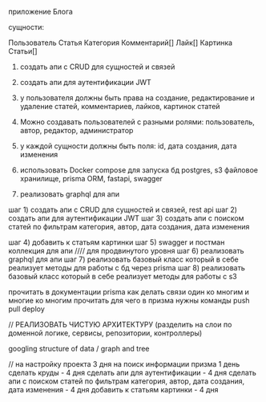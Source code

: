 приложение Блога

сущности:

Пользователь
Статья
Категория
Комментарий[]
Лайк[]
Картинка Статьи[]
 
1) создать апи с CRUD для cущностей и связей
2) создать апи для аутентификации JWT
3) у пользователя должны быть права на создание, редактирование и удаление статей, комментариев, лайков, картинок статей
4) Можно создавать пользователей с разными ролями: пользователь, автор, редактор, администратор
5) у каждой сущности должны быть поля: id, дата создания, дата изменения


6) использовать Docker compose для запуска бд postgres, s3 файловое хранилище, prisma ORM, fastapi, swagger
7) реализовать graphql для апи

шаг 1) создать апи с CRUD для cущностей и связей, rest api
шаг 2) создать апи для аутентификации JWT
шаг 3) создать апи с поиском статей по фильтрам категория, автор, дата создания, дата изменения



шаг 4) добавить к статьям картинки
шаг 5) swagger и постман коллекция для апи
//// для продвинутого уровня
шаг 6) реализовать graphql для апи
шаг 7) реализовать базовый класс который в себе реализует методы для работы с бд через prisma
шаг 8) реализовать базовый класс который в себе реализует методы для работы с s3

прочитать в документации prisma как делать связи один ко многим и многие ко многим
прочитать для чего в призма нужны команды push pull deploy


// РЕАЛИЗОВАТЬ ЧИСТУЮ АРХИТЕКТУРУ (разделить на слои по доменной логике, сервисы, репозитории, контроллеры)

googling structure of data / graph and tree 

// на настройку проекта 3 дня на поиск информации призма 1 день
сделать круды  - 4 дня
сделать апи для аутентификации - 4 дня
сделать апи с поиском статей по фильтрам категория, автор, дата создания, дата изменения - 4 дня
добавить к статьям картинки - 4 дня